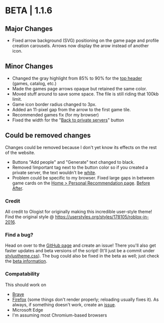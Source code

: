 # BETA | 1.1.6
## Major Changes
- Fixed arrow background (SVG) positioning on the game page and profile creation carousels. Arrows now display the arow instead of another icon. 
## Minor Changes 
- Changed the gray highlight from 85% to 90% for the [top header](https://i.ibb.co/r5tKqKX/image.png) (games, catalog, etc.) 
- Made the games page arrows opaque but retained the same color. 
- Moved stuff around to save some space. The file is still riding that 100kb limit. 
- Game icon border radius changed to 3px.  
- Added an 11-pixel gap from the arrow to the first game tile. 
- Recommended games fix (for my browser)
- Fixed the width for the "[Back to private servers](https://imgur.com/a/JBuWZHp)" button
## Could be removed changes
Changes could be removed because I don't yet know its effects on the rest of the website.
- Buttons "Add people" and "Generate" text changed to black. 
- Removed !important tag next to the button color so if you created a private server, the text wouldn't be [white](https://i.ibb.co/PN8f5D7/image.png). 
- Problem could be specific to my browser. Fixed large gaps in between game cards on the [Home > Personal Recommendation page](https://www.roblox.com/discover#/sortName/v2/Recommended%20For%20You). [Before](https://i.ibb.co/NVQQkd6/image.png) [After](https://ibb.co/sVd9v8f).

### Credit
All credit to Ologist for originally making this incredible user-style theme!
Find the original style @ https://userstyles.org/styles/178105/roblox-in-2016.
### Find a bug?
Head on over to the [GitHub page](https://github.com/anthony1x6000/ROBLOX2016stylus) and create an issue! There you'll also get faster updates and beta versions of the script! (It'll just be a commit under [stylustheme.css](https://github.com/anthony1x6000/ROBLOX2016stylus/blob/main/stylustheme.css)). The bug could also be fixed in the beta as well; just check the [beta information](https://github.com/anthony1x6000/ROBLOX2016stylus/blob/main/unreleasedChanges.md#beta--116).
### Compatability
This should work on 
- [Brave](https://brave.com/)
- [Firefox](https://firefox.com/) (some things don't render properly; reloading usually fixes it). 
As always, if something doesn't work, create an [issue](https://github.com/anthony1x6000/ROBLOX2016stylus/issues).
- Microsoft Edge
- I'm assuming most Chromium-based browsers